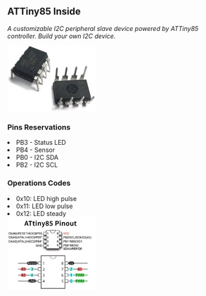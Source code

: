 <h2>ATTiny85 Inside</h2>

<div><p><i>A customizable I2C peripheral slave device powered by ATTiny85 controller. Build your own I2C device.</i></p></div>

<img src="https://github.com/alexandrebobkov/ATTiny85/blob/main/assets/attiny85-chip.jpg" style="width:200px;" alt="ATTiny85">
<h3>Pins Reservations</h3>
<p>
 <li>PB3 - Status LED</li>
 <li>PB4 - Sensor</li>
 <li>PB0 - I2C SDA</li>
 <li>PB2 - I2C SCL</li>
</p>
<h3>Operations Codes</h3>
<li>0x10: LED high pulse</li>
<li>0x11: LED low pulse</li>
<li>0x12: LED steady</li>

<img src="https://github.com/alexandrebobkov/ATTiny85/blob/main/assets/attiny85-pinout-1.jpg" style="width:40%;" alt="ATTiny85 Pinout">
